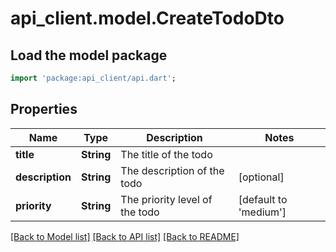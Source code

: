 # api_client.model.CreateTodoDto

## Load the model package
```dart
import 'package:api_client/api.dart';
```

## Properties
Name | Type | Description | Notes
------------ | ------------- | ------------- | -------------
**title** | **String** | The title of the todo | 
**description** | **String** | The description of the todo | [optional] 
**priority** | **String** | The priority level of the todo | [default to 'medium']

[[Back to Model list]](../README.md#documentation-for-models) [[Back to API list]](../README.md#documentation-for-api-endpoints) [[Back to README]](../README.md)


